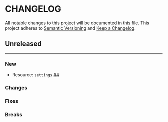 # CHANGELOG

All notable changes to this project will be documented in this file.
This project adheres to [Semantic Versioning](http://semver.org/) and [Keep a Changelog](http://keepachangelog.com/).

## Unreleased
---

### New
* Resource: `settings` [#4](https://github.com/brittandeyoung/terraform-provider-awsteam/issues/4)

### Changes

### Fixes

### Breaks


